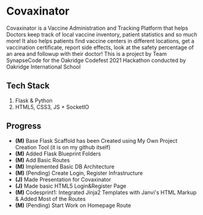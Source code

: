 # Covaxinator 
Covaxinator is a Vaccine Administration and Tracking Platform that helps Doctors keep track of local vaccine inventory, patient statistics and so much more! It also helps patients find vaccine centers in different locations, get a vaccination certificate, report side effects, look at the safety percentage of an area and followup with their doctor!
This is a project by Team SynapseCode for the Oakridge Codefest 2021 Hackathon conducted by Oakridge International School

## Tech Stack
1. Flask & Python
2. HTML5, CSS3, JS + SocketIO

## Progress
- **(M)** Base Flask Scaffold has been Created using My Own Project Creation Tool (it is on my github itself)
- **(M)** Added Flask Blueprint Folders
- **(M)** Add Basic Routes
- **(M)** Implemented Basic DB Architecture
- **(M)** (Pending) Create Login, Register Infrastructure
- **(J)** Made Presentation for Covaxinator
- **(J)** Made basic HTML5 Login&Register Page
- **(M)** Codesprint1: Integrated Jinja2 Templates with Janvi's HTML Markup & Added Most of the Routes
- **(M)** (Pending) Start Work on Homepage Route
